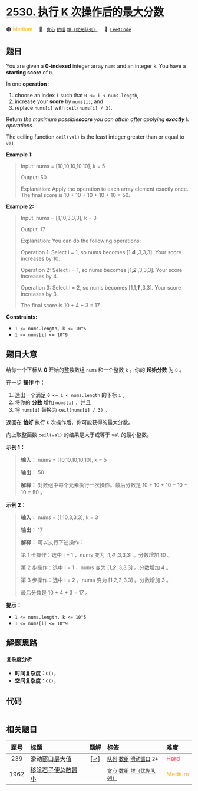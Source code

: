 # [2530. 执行 K 次操作后的最大分数](https://leetcode.com/problems/maximal-score-after-applying-k-operations)

🟠 <font color=#ffb800>Medium</font>&emsp; 🔖&ensp; [`贪心`](/leetcode/outline/tag/greedy.md) [`数组`](/leetcode/outline/tag/array.md) [`堆（优先队列）`](/leetcode/outline/tag/heap-priority-queue.md)&emsp; 🔗&ensp;[`LeetCode`](https://leetcode.com/problems/maximal-score-after-applying-k-operations)


## 题目

You are given a **0-indexed** integer array `nums` and an integer `k`. You
have a **starting score** of `0`.

In one **operation** :

  1. choose an index `i` such that `0 <= i < nums.length`,
  2. increase your **score** by `nums[i]`, and
  3. replace `nums[i]` with `ceil(nums[i] / 3)`.

Return _the maximum possible**score** you can attain after applying
**exactly**_ `k` _operations_.

The ceiling function `ceil(val)` is the least integer greater than or equal to
`val`.



**Example 1:**

> Input: nums = [10,10,10,10,10], k = 5
> 
> Output: 50
> 
> Explanation: Apply the operation to each array element exactly once. The final score is 10 + 10 + 10 + 10 + 10 = 50.

**Example 2:**

> Input: nums = [1,10,3,3,3], k = 3
> 
> Output: 17
> 
> Explanation: You can do the following operations:
> 
> Operation 1: Select i = 1, so nums becomes [1,**_4_** ,3,3,3]. Your score increases by 10.
> 
> Operation 2: Select i = 1, so nums becomes [1,**_2_** ,3,3,3]. Your score increases by 4.
> 
> Operation 3: Select i = 2, so nums becomes [1,1,_**1**_ ,3,3]. Your score increases by 3.
> 
> The final score is 10 + 4 + 3 = 17.

**Constraints:**

  * `1 <= nums.length, k <= 10^5`
  * `1 <= nums[i] <= 10^9`


## 题目大意

给你一个下标从 **0** 开始的整数数组 `nums` 和一个整数 `k` 。你的 **起始分数** 为 `0` 。

在一步 **操作** 中：

  1. 选出一个满足 `0 <= i < nums.length` 的下标 `i` ，
  2. 将你的 **分数** 增加 `nums[i]` ，并且
  3. 将 `nums[i]` 替换为 `ceil(nums[i] / 3)` 。

返回在 **恰好** 执行 `k` 次操作后，你可能获得的最大分数。

向上取整函数 `ceil(val)` 的结果是大于或等于 `val` 的最小整数。



**示例 1：**

> 
> 
> 
> 
> 
> **输入：** nums = [10,10,10,10,10], k = 5
> 
> **输出：** 50
> 
> **解释：** 对数组中每个元素执行一次操作。最后分数是 10 + 10 + 10 + 10 + 10 = 50 。
> 
> 

**示例 2：**

> 
> 
> 
> 
> 
> **输入：** nums = [1,10,3,3,3], k = 3
> 
> **输出：** 17
> 
> **解释：** 可以执行下述操作：
> 
> 第 1 步操作：选中 i = 1 ，nums 变为 [1,_**4**_ ,3,3,3] 。分数增加 10 。
> 
> 第 2 步操作：选中 i = 1 ，nums 变为 [1,_**2**_ ,3,3,3] 。分数增加 4 。
> 
> 第 3 步操作：选中 i = 2 ，nums 变为 [1,2,_**1**_ ,3,3] 。分数增加 3 。
> 
> 最后分数是 10 + 4 + 3 = 17 。
> 
> 



**提示：**

  * `1 <= nums.length, k <= 10^5`
  * `1 <= nums[i] <= 10^9`


## 解题思路

#### 复杂度分析

- **时间复杂度**：`O()`，
- **空间复杂度**：`O()`，

## 代码

```javascript

```

## 相关题目

| 题号 | 标题 | 题解 | 标签 | 难度 |
| :------: | :------ | :------: | :------ | :------ |
| 239 | [滑动窗口最大值](https://leetcode.com/problems/sliding-window-maximum) | [[✓]](https://2xiao.github.io/leetcode-js/leetcode/problem/0239) |  [`队列`](/leetcode/outline/tag/queue.md) [`数组`](/leetcode/outline/tag/array.md) [`滑动窗口`](/leetcode/outline/tag/sliding-window.md) `2+` | <font color=#ff334b>Hard</font> |
| 1962 | [移除石子使总数最小](https://leetcode.com/problems/remove-stones-to-minimize-the-total) |  |  [`贪心`](/leetcode/outline/tag/greedy.md) [`数组`](/leetcode/outline/tag/array.md) [`堆（优先队列）`](/leetcode/outline/tag/heap-priority-queue.md) | <font color=#ffb800>Medium</font> |

<style>
.blue {
    background-color: #096dd9;
    padding: 0.25rem 0.5rem;
    margin: 0;
    font-size: 0.85em;
    border-radius: 3px;
    color: white;
    font-weight: 500;
}
table th:first-of-type { width: 10%; }
table th:nth-of-type(2) { width: 35%; }
table th:nth-of-type(3) { width: 10%; }
table th:nth-of-type(4) { width: 35%; }
table th:nth-of-type(5) { width: 10%; }
</style>
